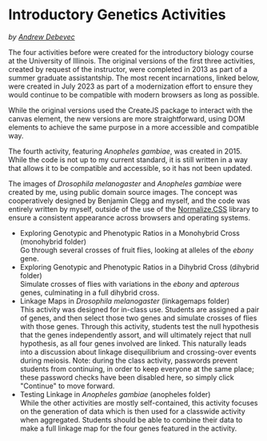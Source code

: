 <h1>Introductory Genetics Activities</h1>
        <p class="center"><em>by <a href="https://www.andrewdebevec.com">Andrew Debevec</a></em></p>
        <p>The four activities before were created for the introductory biology course at the University of Illinois.
            The original versions of the first three activities, created by request of the instructor, were completed in
            2013 as part of a summer
            graduate assistantship. The most recent incarnations, linked below, were created in July 2023 as part of a
            modernization effort to ensure they would continue to be compatible with modern browsers as long as
            possible.</p>
        <p>While the original versions used the CreateJS package to interact with the canvas element, the new versions
            are more straightforward, using DOM elements to achieve the same purpose in a more accessible and compatible
            way.</p>
        <p>The fourth activity, featuring <em>Anopheles gambiae</em>, was created in 2015. While the code is not up to
            my current standard, it is still written in a way that allows it to be compatible and accessible, so it has
            not been updated.</p>
        <p>The images of <em>Drosophila melanogaster</em> and <em>Anopheles gambiae</em> were created by me, using
            public domain source images. The concept was cooperatively designed by Benjamin Clegg and myself, and the
            code was entirely written by myself, outside of the use of the <a
                href="https://necolas.github.io/normalize.css/" target="_blank"
                rel="noreferrer noopener">Normalize.CSS</a> library to ensure a consistent appearance across browsers
            and operating systems.</p>
        <ul>
            <li>Exploring Genotypic and Phenotypic Ratios in a
                    Monohybrid Cross (monohybrid folder)<br />
                <span class="small_text">Go through several crosses of fruit flies, looking at alleles of the
                    <em>ebony</em> gene.</span>
            </li>
            <li>Exploring Genotypic and Phenotypic Ratios in a Dihybrid
                    Cross (dihybrid folder)<br />
                <span class="small_text">Simulate crosses of flies with variations in the
                    <em>ebony</em> and <em>apterous</em>
                    genes, culminating in a full dihybrid cross.</span>
            </li>
            <li>Linkage Maps in <em>Drosophila
                        melanogaster</em> (linkagemaps folder)<br />
                <span class="small_text">This activity was designed for in-class use. Students are assigned a pair of
                    genes, and then select those two genes and simulate crosses of flies with those genes. Through this
                    activity, students test the null hypothesis that the genes independently assort, and will ultimately
                    reject that null hypothesis, as all four genes involved are linked. This naturally leads into a
                    discussion about linkage disequilibrium and crossing-over events during meiosis. Note: during the
                    class activity, passwords prevent students from continuing, in order to keep everyone at the same
                    place; these password checks have been disabled here, so simply click "Continue" to move
                    forward.</span>
            </li>
            <li>Testing Linkage in <em>Anopheles
                        gambiae</em> (anopheles folder)<br />
                <span class="small_text">While the other activities are mostly self-contained, this activity focuses on
                    the generation of data which is then used for a classwide activity when aggregated. Students should
                    be able to combine their data to make a full linkage map for the four genes featured in the
                    activity.</span>
            </li>
        </ul>
